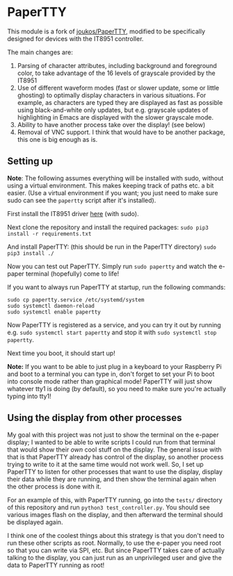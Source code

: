 # PaperTTY

This module is a fork of [joukos/PaperTTY](https://github.com/joukos/PaperTTY), 
modified to be specifically designed for devices with the IT8951 controller.

The main changes are:

1. Parsing of character attributes, including background and foreground color,
 to take advantage of the 16 levels of grayscale provided by the IT8951
2. Use of different waveform modes (fast or slower update, some or little ghosting) 
 to optimally display characters in various situations. For example, as characters are
 typed they are displayed as fast as possible using black-and-white only updates, 
 but e.g. grayscale updates of highlighting in Emacs are displayed with the slower 
 grayscale mode.
3. Ability to have another process take over the display! (see below)
4. Removal of VNC support. I think that would have to be another package, this 
 one is big enough as is.
 
## Setting up

__Note__: The following assumes everything will be installed with sudo, without using
a virtual environment. This makes keeping track of paths etc. a bit easier. (Use a
virtual environment if you want; you just need to make sure sudo can see the `papertty`
script after it's installed).

First install the IT8951 driver [here](https://github.com/GregDMeyer/IT8951) (with sudo).

Next clone the repository and install the required packages: 
`sudo pip3 install -r requirements.txt`

And install PaperTTY: (this should be run in the PaperTTY directory)
`sudo pip3 install ./`

Now you can test out PaperTTY. Simply run `sudo papertty`
and watch the e-paper terminal (hopefully) come to life!

If you want to always run PaperTTY at startup, run the following commands:
 
```
sudo cp papertty.service /etc/systemd/system
sudo systemctl daemon-reload
sudo systemctl enable papertty
```

Now PaperTTY is registered as a service, and you can try it out by running e.g.
`sudo systemctl start papertty`
and stop it with 
`sudo systemctl stop papertty`.

Next time you boot, it should start up!

__Note:__ If you want to be able to just plug in a keyboard to your Raspberry Pi 
and boot to a terminal you can type in, don't forget to set your Pi to boot into
console mode rather than graphical mode! PaperTTY will just show whatever tty1 is
doing (by default), so you need to make sure you're actually typing into tty1!

## Using the display from other processes

My goal with this project was not just to show the terminal on the e-paper display;
I wanted to be able to write scripts I could run from that terminal that would show
their *own* cool stuff on the display. The general issue with that is that PaperTTY
already has control of the display, so another process trying to write to it at the
same time would not work well. So, I set up PaperTTY to listen for other processes
that want to use the display, display their data while they are running, and then
show the terminal again when the other process is done with it. 

For an example of this, with PaperTTY running, go into the `tests/` directory
of this repository and run `python3 test_controller.py`. You should see various images
flash on the display, and then afterward the terminal should be displayed again.

I think one of the coolest things about this strategy is that you don't need to 
run these other scripts as root. Normally, to use the e-paper you need root so 
that you can write via SPI, etc. But since PaperTTY takes care of actually talking
to the display, you can just run as an unprivileged user and give the data to 
PaperTTY running as root!